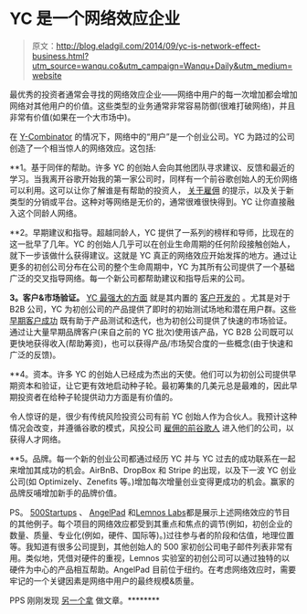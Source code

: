 # YC 是一个网络效应企业

> 原文：<http://blog.eladgil.com/2014/09/yc-is-network-effect-business.html?utm_source=wanqu.co&utm_campaign=Wanqu+Daily&utm_medium=website>

最优秀的投资者通常会寻找的网络效应企业——网络中用户的每一次增加都会增加网络对其他用户的价值。这些类型的业务通常非常容易防御(很难打破网络)，并且非常有价值(如果在一个大市场中)。

在 [Y-Combinator](http://www.ycombinator.com/) 的情况下，网络中的“用户”是一个创业公司。YC 为路过的公司创造了一个相当惊人的网络效应。这包括:

**1。基于同伴的帮助。许多 YC 的创始人会向其他团队寻求建议、反馈和最近的学习。当我离开谷歌开始我的第一家公司时，同样有一个前谷歌创始人的无价网络可以利用。这可以让你了解谁是有帮助的投资人， [关于雇佣](http://blog.eladgil.com/2010/02/hiring-first-5-engineers-what-sort-of.html) 的提示，以及关于新类型的分销或平台。这种对等网络是无价的，通常很难很快得到。YC 让你直接融入这个同龄人网络。

**2。早期建议和指导。超越同龄人，YC 提供了一系列的榜样和导师，比现在的这一批早了几年。YC 的创始人几乎可以在创业生命周期的任何阶段接触创始人，就下一步该做什么获得建议。这就是 YC 真正的网络效应开始发挥的地方。通过让更多的初创公司分布在公司的整个生命周期中，YC 为其所有公司提供了一个基础广泛的交叉指导网络。每一个新公司都帮助建议和指导后来的公司。

**3。客户&市场验证。**
[YC 最强大的方面](http://blog.semilshah.com/2014/08/03/think-of-yc-as-a-growing-startup/) 就是其内置的 [客户开发的](https://twitter.com/far33d/status/507274785609777152) 。尤其是对于 B2B 公司，YC 为初创公司的产品提供了即时的初始测试场地和潜在用户群。这些 [早期客户成功](http://paulgraham.com/ds.html) 既有助于产品测试和迭代，也为初创公司提供了快速的市场验证。通过让大量早期品牌客户(来自之前的 YC 批次)使用该产品，YC B2B 公司既可以更快地获得收入(帮助筹资)，也可以获得产品/市场契合度的一些概念(由于快速和广泛的反馈)。

**4。资本。许多 YC 的创始人已经成为杰出的天使。他们可以为初创公司提供早期资本和验证，让它更有效地启动种子轮。最初筹集的几美元总是最难的，因此早期投资者在给种子轮提供动力方面是有价值的。

令人惊讶的是，很少有传统风险投资公司有前 YC 创始人作为合伙人。我预计这种情况会改变，并遵循谷歌的模式，风投公司 [雇佣](http://techcrunch.com/2013/12/27/jon-teo-leaves-general-catalyst/)[的前谷歌人](http://www.sequoiacap.com/us/bryan-schreier/info) 进入他们的公司，以获得人才网络。

**5。品牌。每一个新的创业公司都通过经历 YC 并与 YC 过去的成功联系在一起来增加其成功的机会。AirBnB、DropBox 和 Stripe 的出现，以及下一波 YC 创业公司(如 Optimizely、Zenefits 等。)增加每次增量创业变得更成功的机会。赢家的品牌反哺增加新手的品牌价值。

PS。 [500Startups](http://500.co/accelerator) 、 [AngelPad](http://angelpad.org/) 和[Lemnos Labs](http://lemnoslabs.com/)都是展示上述网络效应的节目的其他例子。每个项目的网络效应都受到其重点和焦点的调节(例如，初创企业的数量、质量、专业化(例如，硬件、国际等)。)过往参与者的阶段和估值，地理位置等。我知道有很多公司提到，其他创始人的 500 家初创公司电子邮件列表非常有用。类似地，凭借对硬件的重视，Lemnos 实验室的初创公司可以通过独特的以硬件为中心的产品相互帮助。AngelPad 目前位于纽约。在考虑网络效应时，需要牢记的一个关键因素是网络中用户的最终规模&质量。

PPS 刚刚发现 [另一个拿](http://blog.semilshah.com/2014/08/03/think-of-yc-as-a-growing-startup/) 做文章。********